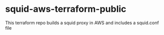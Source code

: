 # squid-aws-terraform-public

This terraform repo builds a squid proxy in AWS and includes a squid.conf file